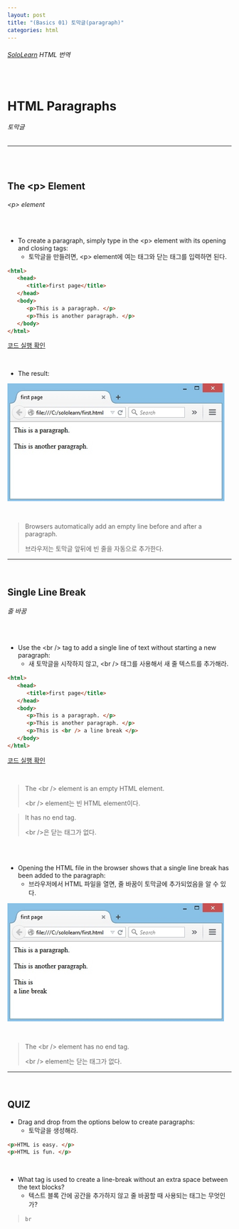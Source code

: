```yaml
---
layout: post
title: "(Basics 01) 토막글(paragraph)"
categories: html
---
```


###### [SoloLearn](https://www.sololearn.com/) HTML 번역

<br>

# HTML Paragraphs

###### 토막글

------

<br>

<br>

## The \<p> Element

###### \<p> element

<br>

- To create a paragraph, simply type in the \<p> element with its opening and closing tags:
  - 토막글을 만들려면, \<p> element에 여는 태그와 닫는 태그를 입력하면 된다.

```html
<html>
   <head>
      <title>first page</title>
   </head>
   <body>
      <p>This is a paragraph. </p>
      <p>This is another paragraph. </p>
   </body>
</html>
```

[코드 실행 확인](https://code.sololearn.com/7/#html)

<br>

- The result:

![img](/assets/img/html-sololearn-basics-01-01.jpeg)

<br>

> Browsers automatically add an empty line before and after a paragraph.
>
> 브라우저는 토막글 앞뒤에 빈 줄을 자동으로 추가한다.

------

<br>

## Single Line Break

###### 줄 바꿈

<br>

- Use the \<br /> tag to add a single line of text without starting a new paragraph:
  - 새 토막글을 시작하지 않고, \<br /> 태그를 사용해서 새 줄 텍스트를 추가해라.

```html
<html>
   <head>
      <title>first page</title>
   </head>
   <body>
      <p>This is a paragraph. </p>
      <p>This is another paragraph. </p>
      <p>This is <br /> a line break </p>
   </body>
</html>
```

[코드 실행 확인](https://code.sololearn.com/8/#html)

<br>

> The \<br /> element is an empty HTML element.
>
> \<br /> element는 빈 HTML element이다.

> It has no end tag.
>
> \<br />은 닫는 태그가 없다.

<br>

<br>

- Opening the HTML file in the browser shows that a single line break has been added to the paragraph:
  - 브라우저에서 HTML 파일을 열면, 줄 바꿈이 토막글에 추가되었음을 알 수 있다.

![img](/assets/img/html-sololearn-basics-01-02.jpeg)

<br>

> The \<br /> element has no end tag.
>
> \<br /> element는 닫는 태그가 없다.

------

<br>

## QUIZ

- Drag and drop from the options below to create paragraphs:
  - 토막글을 생성해라.

```html
<p>HTML is easy. </p>
<p>HTML is fun. </p>
```

<br>

- What tag is used to create a line-break without an extra space between the text blocks?
  - 텍스트 블록 간에 공간을 추가하지 않고 줄 바꿈할 때 사용되는 태그는 무엇인가?

> `br`

<br>